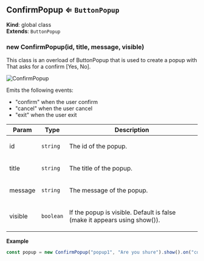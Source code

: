 <a name="ConfirmPopup"></a>

## ConfirmPopup ⇐ <code>ButtonPopup</code>
**Kind**: global class  
**Extends**: <code>ButtonPopup</code>  
<a name="new_ConfirmPopup_new"></a>

### new ConfirmPopup(id, title, message, visible)
<p>This class is an overload of ButtonPopup that is used to create a popup with That asks for a confirm [Yes, No].</p>
<p><img src="https://user-images.githubusercontent.com/14907987/165752226-b76b157f-4935-4248-a5cc-3b21d087cb04.gif" alt="ConfirmPopup"></p>
<p>Emits the following events:</p>
<ul>
<li>&quot;confirm&quot; when the user confirm</li>
<li>&quot;cancel&quot; when the user cancel</li>
<li>&quot;exit&quot; when the user exit</li>
</ul>


| Param | Type | Description |
| --- | --- | --- |
| id | <code>string</code> | <p>The id of the popup.</p> |
| title | <code>string</code> | <p>The title of the popup.</p> |
| message | <code>string</code> | <p>The message of the popup.</p> |
| visible | <code>boolean</code> | <p>If the popup is visible. Default is false (make it appears using show()).</p> |

**Example**  
```js
const popup = new ConfirmPopup("popup1", "Are you shure").show().on("confirm", (answer) => { console.log(answer) }) // show the popup and wait for the user to confirm
```

